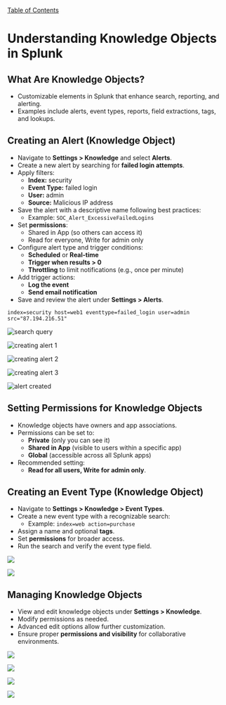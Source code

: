 [Table of Contents](https://github.com/drajaram614/SPLUNK/blob/main/README.md)

# Understanding Knowledge Objects in Splunk

## What Are Knowledge Objects?
- Customizable elements in Splunk that enhance search, reporting, and alerting.
- Examples include alerts, event types, reports, field extractions, tags, and lookups.

## Creating an Alert (Knowledge Object)
- Navigate to **Settings > Knowledge** and select **Alerts**.
- Create a new alert by searching for **failed login attempts**.
- Apply filters:  
  - **Index:** security  
  - **Event Type:** failed login  
  - **User:** admin  
  - **Source:** Malicious IP address  
- Save the alert with a descriptive name following best practices:  
  - Example: `SOC_Alert_ExcessiveFailedLogins`
- Set **permissions**:  
  - Shared in App (so others can access it)
  - Read for everyone, Write for admin only
- Configure alert type and trigger conditions:  
  - **Scheduled** or **Real-time**
  - **Trigger when results > 0**
  - **Throttling** to limit notifications (e.g., once per minute)
- Add trigger actions:  
  - **Log the event**
  - **Send email notification**
- Save and review the alert under **Settings > Alerts**.

```spl
index=security host=web1 eventtype=failed_login user=admin src="87.194.216.51"
```


![search query](img/5.png)  

![creating alert 1](img/6.png)  

![creating alert 2](img/7.png)  

![creating alert 3](img/8.png)  

![alert created](img/9.png)  

## Setting Permissions for Knowledge Objects
- Knowledge objects have owners and app associations.
- Permissions can be set to:
  - **Private** (only you can see it)
  - **Shared in App** (visible to users within a specific app)
  - **Global** (accessible across all Splunk apps)
- Recommended setting:  
  - **Read for all users, Write for admin only**.

## Creating an Event Type (Knowledge Object)
- Navigate to **Settings > Knowledge > Event Types**.
- Create a new event type with a recognizable search:
  - Example: `index=web action=purchase`
- Assign a name and optional **tags**.
- Set **permissions** for broader access.
- Run the search and verify the event type field.

![ ](img/10.png)  

![ ](img/11.png)  

## Managing Knowledge Objects
- View and edit knowledge objects under **Settings > Knowledge**.
- Modify permissions as needed.
- Advanced edit options allow further customization.
- Ensure proper **permissions and visibility** for collaborative environments.

![ ](img/12.png)  

![ ](img/13.png)  

![ ](img/14.png)  

![ ](img/15.png)  




